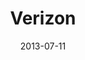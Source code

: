 ---
date: 2013-07-11
title: Verizon
categories: anniversary
logo: Verizon.png
www: http://www.verizon.com/jobs/
---